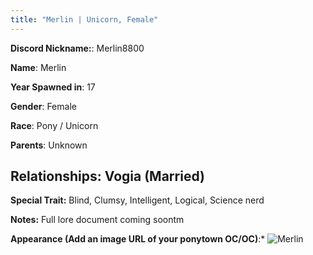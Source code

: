 ```yaml
---
title: "Merlin | Unicorn, Female"
---
```


**Discord Nickname:**: Merlin8800

**Name**: Merlin

**Year Spawned in**: 17

**Gender**: Female

**Race**: Pony / Unicorn

**Parents**: Unknown

**Relationships**: Vogia (Married)
---

**Special Trait:** Blind, Clumsy, Intelligent, Logical, Science nerd


**Notes:** Full lore document coming soontm

**Appearance (Add an image URL of your ponytown OC/OC)**:*
![Merlin](https://cdn.discordapp.com/attachments/1130958732516413520/1143611459528577045/image.png)
